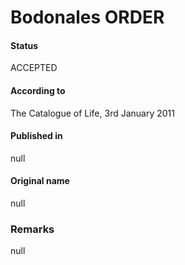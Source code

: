 Bodonales ORDER
=======

#### Status
ACCEPTED

#### According to
The Catalogue of Life, 3rd January 2011

#### Published in
null

#### Original name
null

### Remarks
null